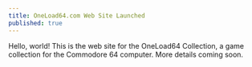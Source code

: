 ```yaml
---
title: OneLoad64.com Web Site Launched
published: true
---
```


Hello, world! This is the web site for the OneLoad64 Collection, a game collection for the Commodore 64 computer. More details coming soon.